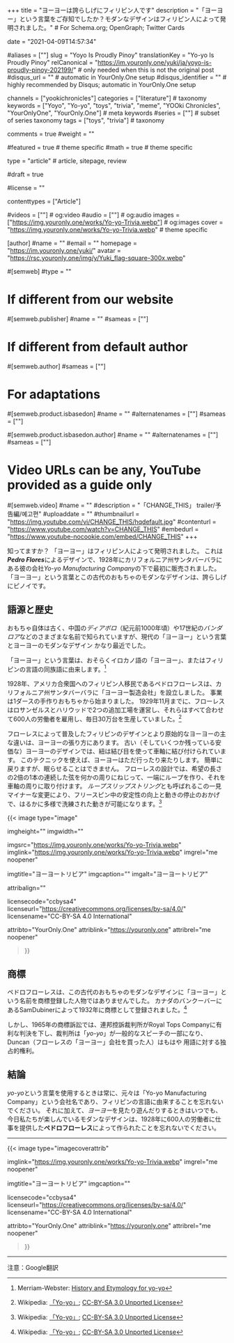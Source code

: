 +++
title = "ヨーヨーは誇らしげにフィリピン人です"
description = "「ヨーヨー」という言葉をご存知でしたか？モダンなデザインはフィリピン人によって発明されました。" # For Schema.org; OpenGraph; Twitter Cards

date = "2021-04-09T14:57:34"

#aliases = [""]
slug = "Yoyo Is Proudly Pinoy"
translationKey = "Yo-yo Is Proudly Pinoy"
relCanonical = "https://im.youronly.one/yuki/ja/yoyo-is-proudly-pinoy-202199/"                           # only needed when this is not the original post
#disqus_url = ""                                                    # automatic in YourOnly.One setup
#disqus_identifier = ""                                             # highly recommended by Disqus; automatic in YourOnly.One setup

channels = ["yookichronicles"]
categories = ["literature"]                           # taxonomy
keywords = ["Yoyo", "Yo-yo", "toys", "trivia", "meme", "YOOki Chronicles", "YourOnlyOne", "YourOnly.One"]                              # meta keywords
#series = [""]                               # subset of series taxonomy
tags = ["toys", "trivia"]                                  # taxonomy

comments = true
#weight = ""

#featured = true                              # theme specific
#math = true                                  # theme specific

type = "article"                                                           # article, sitepage, review

#draft = true

#license = ""

contenttypes = ["Article"]

#videos = [""]                                # og:video
#audio = [""]                               # og:audio
images = ["https://img.youronly.one/works/Yo-yo-Trivia.webp"]    # og:images
cover = "https://img.youronly.one/works/Yo-yo-Trivia.webp"        # theme specific

[author]
#name = ""
#email = ""
homepage = "https://im.youronly.one/yuki/"
avatar = "https://rsc.youronly.one/img/y/Yuki_flag-square-300x.webp"

#[semweb]
#type = ""

# If different from our website
#[semweb.publisher]
#name = ""
#sameas = [""]

# If different from default author
#[semweb.author]
#sameas = [""]

# For adaptations
#[semweb.product.isbasedon]
#name = ""
#alternatenames = [""]
#sameas = [""]

#[semweb.product.isbasedon.author]
#name = ""
#alternatenames = [""]
#sameas = [""]

# Video URLs can be any, YouTube provided as a guide only
#[semweb.video]
#name = ""
#description = "「CHANGE_THIS」 trailer/予告編/예고편"
#uploaddate = ""
#thumbnailurl = "https://img.youtube.com/vi/CHANGE_THIS/hqdefault.jpg"
#contenturl = "https://www.youtube.com/watch?v=CHANGE_THIS"
#embedurl = "https://www.youtube-nocookie.com/embed/CHANGE_THIS"
+++

知ってますか？ 「ヨーヨー」はフィリピン人によって発明されました。 これは***Pedro Flores***によるデザインで、1928年にカリフォルニア州サンタバーバラにある彼の会社*Yo-yo Manufacturing Company*の下で最初に販売されました。 「ヨーヨー」という言葉とこの古代のおもちゃのモダンなデザインは、誇らしげにピノイです。

<!--more-->

## 語源と歴史
おもちゃ自体は古く、中国の*ディアボロ*（紀元前1000年頃）や17世紀の*バンダロア*などのさまざまな名前で知られていますが、現代の「ヨーヨー」という言葉とヨーヨーのモダンなデザイン かなり最近でした。

「ヨーヨー」という言葉は、おそらくイロカノ語の「ヨーヨー」、またはフィリピンの言語の同族語に由来します。[^b]

1928年、アメリカ合衆国へのフィリピン人移民であるペドロフローレスは、カリフォルニア州サンタバーバラに「ヨーヨー製造会社」を設立しました。 事業は1ダースの手作りおもちゃから始まりました。 1929年11月までに、フローレスはロサンゼルスとハリウッドで2つの追加工場を運営し、それらはすべて合わせて600人の労働者を雇用し、毎日30万台を生産していました。[^a]

フローレスによって普及したフィリピンのデザインとより原始的なヨーヨーの主な違いは、ヨーヨーの張り方にあります。 古い（そしていくつか残っている安価な）ヨーヨーのデザインでは、紐は結び目を使って車軸に結び付けられています。 このテクニックを使えば、ヨーヨーはただ行ったり来たりします。 簡単に戻りますが、眠らせることはできません。 フローレスの設計では、希望の長さの2倍の1本の連続した弦を何かの周りにねじって、一端にループを作り、それを車軸の周りに取り付けます。 *ループスリップストリング*とも呼ばれるこの一見マイナーな変更により、フリースピン中の安定性の向上と動きの停止のおかげで、はるかに多様で洗練された動きが可能になります。[^a]

[^a]: Wikipedia: [「Yo-yo」](https://en.wikipedia.org/wiki/Yo-yo#Etymology_and_history); [CC-BY-SA 3.0 Unported License](https://en.wikipedia.org/wiki/Wikipedia:Text_of_Creative_Commons_Attribution-ShareAlike_3.0_Unported_License)
[^b]: Merriam-Webster: [History and Etymology for yo-yo](https://www.merriam-webster.com/dictionary/yo-yo)

{{< image
  type="image"

  imgheight=""
  imgwidth=""

  imgsrc="https://img.youronly.one/works/Yo-yo-Trivia.webp"
  imglink="https://img.youronly.one/works/Yo-yo-Trivia.webp"
  imgrel="me noopener"

  imgtitle="ヨーヨートリビア"
  imgcaption=""
  imgalt="ヨーヨートリビア"

  attribalign=""

  licensecode="ccbysa4"
  licenseurl="https://creativecommons.org/licenses/by-sa/4.0/"
  licensename="CC-BY-SA 4.0 International"

  attribto="YourOnly.One"
  attriblink="https://youronly.one"
  attribrel="me noopener"
>}}

## 商標
ペドロフローレスは、この古代のおもちゃのモダンなデザインに「ヨーヨー」という名前を商標登録した人物ではありませんでした。 カナダのバンクーバーにあるSamDubinerによって1932年に商標として登録されました。[^a]

しかし、1965年の商標訴訟では、連邦控訴裁判所がRoyal Tops Companyに有利な判決を下し、裁判所は「*yo-yo*」が一般的なスピーチの一部になり、Duncan（フローレスの「ヨーヨー」会社を買った人）はもはや 用語に対する独占的権利。

## 結論
*yo-yo*という言葉を使用するときは常に、元々は「Yo-yo Manufacturing Company」という会社名であり、フィリピンの言語に由来することを忘れないでください。 それに加えて、*ヨーヨー*を見たり遊んだりするときはいつでも、今日私たちが楽しんでいるモダンなデザインは、1928年に600人の労働者に仕事を提供した**ペドロフローレス**によって作られたことを忘れないでください。

-------

{{< image
  type="imagecoverattrib"

  imglink="https://img.youronly.one/works/Yo-yo-Trivia.webp"
  imgrel="me noopener"

  imgtitle="ヨーヨートリビア"
  imgcaption=""

  licensecode="ccbysa4"
  licenseurl="https://creativecommons.org/licenses/by-sa/4.0/"
  licensename="CC-BY-SA 4.0 International"

  attribto="YourOnly.One"
  attriblink="https://youronly.one"
  attribrel="me noopener"
>}}

-------

注意：Google翻訳
